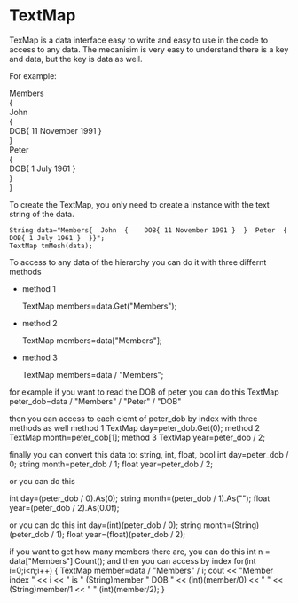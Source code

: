 # TextMap
TexMap is a data interface easy to write and easy to use in the code to access to any data.
The mecanisim is very easy to understand there is a key and data, but the key is data as well.

For example:

Members  
{  
  John    
  {    
    DOB{ 11 November 1991 }      
  }    
  Peter    
  {    
    DOB{ 1 July 1961 }     
  }    
}  

To create the TextMap, you only need to create a instance with the text string of the data.
 
	String data="Members{  John  {    DOB{ 11 November 1991 }  }  Peter  {    DOB{ 1 July 1961 }  }}";
	TextMap tmMesh(data);

To access to any data of the hierarchy you can do it with three differnt methods
* method 1

	TextMap members=data.Get("Members");
* method 2
	
	TextMap members=data["Members"];
* method 3

	TextMap members=data / "Members";
 
for example if you want to read the DOB of peter you can do this
  TextMap peter_dob=data / "Members" / "Peter" / "DOB"
  
then you can access to each elemt of peter_dob by index with three methods as well
method 1 
  TextMap day=peter_dob.Get(0);
method 2
  TextMap month=peter_dob[1];
method 3
  TextMap year=peter_dob / 2;
  
 finally you can convert this data to: string, int, float, bool
  int day=peter_dob / 0;
  string month=peter_dob / 1;
  float year=peter_dob / 2;
  
or you can do this 

  int day=(peter_dob / 0).As(0);
  string month=(peter_dob / 1).As("");
  float year=(peter_dob / 2).As(0.0f);

or you can do this 
  int day=(int)(peter_dob / 0);
  string month=(String)(peter_dob / 1);
  float year=(float)(peter_dob / 2);


if you want to get how many members there are, you can do this
  int n = data["Members"].Count();
and then you can access by index 
  for(int i=0;i<n;i++)
  {
    TextMap member=data / "Members" / i;
    cout << "Member index " << i << " is " (String)member " DOB " << (int)(member/0) << " " << (String)member/1 << " " (int)(member/2);
  }

